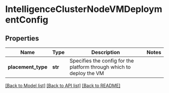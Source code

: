 # IntelligenceClusterNodeVMDeploymentConfig

## Properties
Name | Type | Description | Notes
------------ | ------------- | ------------- | -------------
**placement_type** | **str** | Specifies the config for the platform through which to deploy the VM  | 

[[Back to Model list]](../README.md#documentation-for-models) [[Back to API list]](../README.md#documentation-for-api-endpoints) [[Back to README]](../README.md)


